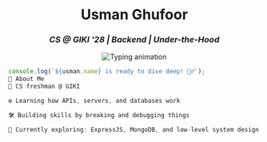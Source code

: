 <h1 align="center"> Usman Ghufoor</h1>

<h3 align="center"><i>CS @ GIKI '28 | Backend | Under-the-Hood </i></h3>

<p align="center">
  <img src="https://readme-typing-svg.herokuapp.com?font=Fira+Code&pause=1000&color=00F7FF&center=true&vCenter=true&width=435&lines=APIs+are+my+playground+%F0%9F%8E%AE;Servers+are+my+canvas+%F0%9F%8E%A8;Databases+are+my+treasure+%F0%9F%92%8E;Learning+one+endpoint+at+a+time+%F0%9F%9A%80" alt="Typing animation">
</p>


```js
console.log(`${usman.name} is ready to dive deep! 🏊‍♂️`);
🧠 About Me
🏫 CS freshman @ GIKI

⚙️ Learning how APIs, servers, and databases work

🛠️ Building skills by breaking and debugging things

🧩 Currently exploring: ExpressJS, MongoDB, and low-level system design


